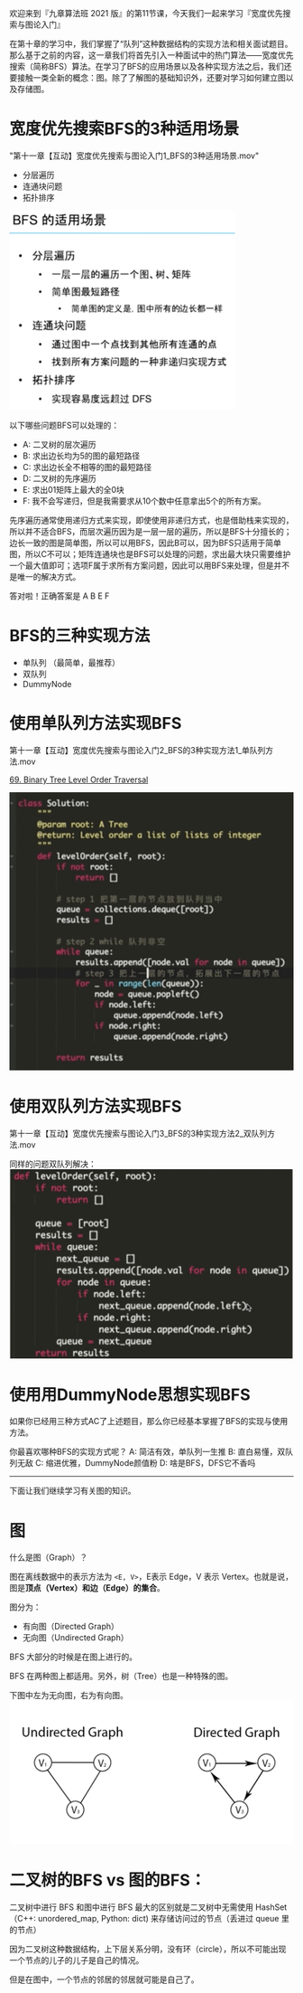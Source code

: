 
欢迎来到『九章算法班 2021 版』的第11节课，今天我们一起来学习『宽度优先搜索与图论入门』

在第十章的学习中，我们掌握了“队列”这种数据结构的实现方法和相关面试题目。那么基于之前的内容，这一章我们将首先引入一种面试中的热门算法——宽度优先搜索（简称BFS）算法。在学习了BFS的应用场景以及各种实现方法之后，我们还要接触一类全新的概念：图。除了了解图的基础知识外，还要对学习如何建立图以及存储图。

# 宽度优先搜索BFS的3种适用场景

"第十一章【互动】宽度优先搜索与图论入门1_BFS的3种适用场景.mov"

- 分层遍历
- 连通块问题
- 拓扑排序

<img src="chapter11_1.png" width=400>


以下哪些问题BFS可以处理的：

- A: 二叉树的层次遍历
- B: 求出边长均为5的图的最短路径
- C: 求出边长全不相等的图的最短路径
- D: 二叉树的先序遍历
- E: 求出01矩阵上最大的全0块
- F: 我不会写递归，但是我需要求从10个数中任意拿出5个的所有方案。

先序遍历通常使用递归方式来实现，即使使用非递归方式，也是借助栈来实现的，所以并不适合BFS，而层次遍历因为是一层一层的遍历，所以是BFS十分擅长的；边长一致的图是简单图，所以可以用BFS，因此B可以，因为BFS只适用于简单图，所以C不可以；矩阵连通块也是BFS可以处理的问题，求出最大块只需要维护一个最大值即可；选项F属于求所有方案问题，因此可以用BFS来处理，但是并不是唯一的解决方式。

答对啦！正确答案是 A B E F

# BFS的三种实现方法
- 单队列 （最简单，最推荐）
- 双队列
- DummyNode


# 使用单队列方法实现BFS

第十一章【互动】宽度优先搜索与图论入门2_BFS的3种实现方法1_单队列方法.mov

[69. Binary Tree Level Order Traversal](../lintcode/69.Binary_Tree_Level_Order_Traversal.md)


<img src="chapter11_2.png" >

# 使用双队列方法实现BFS

第十一章【互动】宽度优先搜索与图论入门3_BFS的3种实现方法2_双队列方法.mov

同样的问题双队列解决：
<img src="chapter11_3.png">

# 使用用DummyNode思想实现BFS


如果你已经用三种方式AC了上述题目，那么你已经基本掌握了BFS的实现与使用方法。

你最喜欢哪种BFS的实现方式呢？
A: 简洁有效，单队列一生推
B: 直白易懂，双队列无敌
C: 缩进优雅，DummyNode颜值粉
D: 啥是BFS，DFS它不香吗

--- 
下面让我们继续学习有关图的知识。

# 图

什么是图（Graph）？

图在离线数据中的表示方法为 ```<E, V>```，E表示 Edge，V 表示 Vertex。也就是说，图是**顶点（Vertex）和边（Edge）的集合**。

图分为：
- 有向图（Directed Graph）
- 无向图（Undirected Graph）

BFS 大部分的时候是在图上进行的。

BFS 在两种图上都适用。另外，树（Tree）也是一种特殊的图。

下图中左为无向图，右为有向图。
<img src="chapter11_4.png">

# 二叉树的BFS vs 图的BFS：

二叉树中进行 BFS 和图中进行 BFS 最大的区别就是二叉树中无需使用 HashSet（C++: unordered_map, Python: dict) 来存储访问过的节点（丢进过 queue 里的节点）

因为二叉树这种数据结构，上下层关系分明，没有环（circle），所以不可能出现一个节点的儿子的儿子是自己的情况。

但是在图中，一个节点的邻居的邻居就可能是自己了。